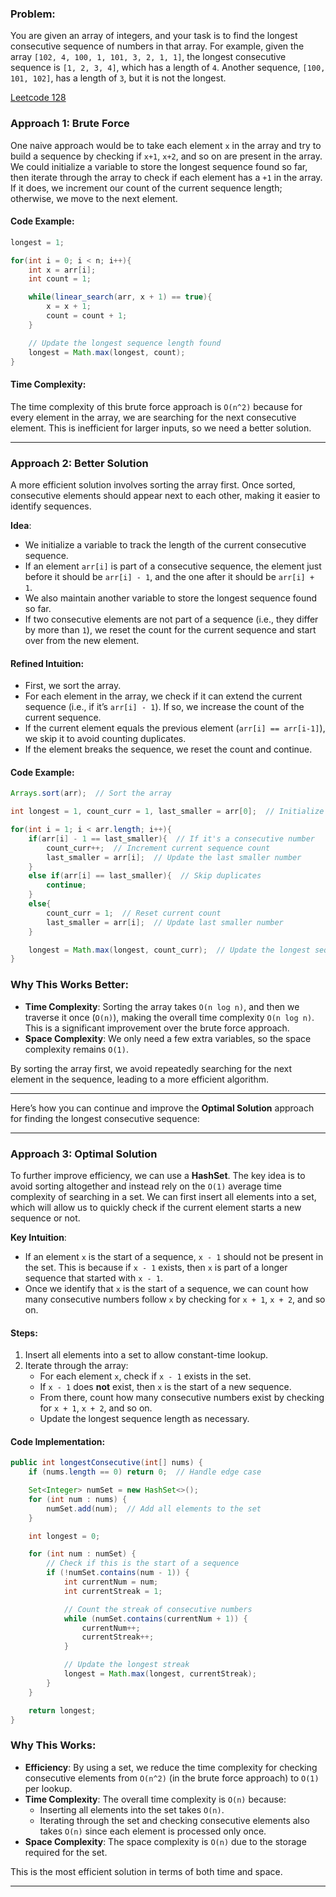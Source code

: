 ### Problem:
You are given an array of integers, and your task is to find the longest consecutive sequence of numbers in that array. For example, given the array `[102, 4, 100, 1, 101, 3, 2, 1, 1]`, the longest consecutive sequence is `[1, 2, 3, 4]`, which has a length of `4`. Another sequence, `[100, 101, 102]`, has a length of `3`, but it is not the longest.

[Leetcode 128](https://leetcode.com/problems/longest-consecutive-sequence/description/)

### Approach 1: Brute Force

One naive approach would be to take each element `x` in the array and try to build a sequence by checking if `x+1`, `x+2`, and so on are present in the array. We could initialize a variable to store the longest sequence found so far, then iterate through the array to check if each element has a `+1` in the array. If it does, we increment our count of the current sequence length; otherwise, we move to the next element.

#### Code Example:

```java
longest = 1;

for(int i = 0; i < n; i++){
    int x = arr[i];
    int count = 1;

    while(linear_search(arr, x + 1) == true){
        x = x + 1;
        count = count + 1;
    }

    // Update the longest sequence length found
    longest = Math.max(longest, count);
}
```

#### Time Complexity:
The time complexity of this brute force approach is `O(n^2)` because for every element in the array, we are searching for the next consecutive element. This is inefficient for larger inputs, so we need a better solution.

---

### Approach 2: Better Solution

A more efficient solution involves sorting the array first. Once sorted, consecutive elements should appear next to each other, making it easier to identify sequences.

**Idea**:  
- We initialize a variable to track the length of the current consecutive sequence.
- If an element `arr[i]` is part of a consecutive sequence, the element just before it should be `arr[i] - 1`, and the one after it should be `arr[i] + 1`. 
- We also maintain another variable to store the longest sequence found so far.
- If two consecutive elements are not part of a sequence (i.e., they differ by more than `1`), we reset the count for the current sequence and start over from the new element.

#### Refined Intuition:
- First, we sort the array.
- For each element in the array, we check if it can extend the current sequence (i.e., if it’s `arr[i] - 1`). If so, we increase the count of the current sequence. 
- If the current element equals the previous element (`arr[i] == arr[i-1]`), we skip it to avoid counting duplicates.
- If the element breaks the sequence, we reset the count and continue.

#### Code Example:

```java
Arrays.sort(arr);  // Sort the array

int longest = 1, count_curr = 1, last_smaller = arr[0];  // Initialize variables

for(int i = 1; i < arr.length; i++){
    if(arr[i] - 1 == last_smaller){  // If it's a consecutive number
        count_curr++;  // Increment current sequence count
        last_smaller = arr[i];  // Update the last smaller number
    }
    else if(arr[i] == last_smaller){  // Skip duplicates
        continue;
    }
    else{
        count_curr = 1;  // Reset current count
        last_smaller = arr[i];  // Update last smaller number
    }

    longest = Math.max(longest, count_curr);  // Update the longest sequence length found
}
```

### Why This Works Better:
- **Time Complexity**: Sorting the array takes `O(n log n)`, and then we traverse it once (`O(n)`), making the overall time complexity `O(n log n)`. This is a significant improvement over the brute force approach.
- **Space Complexity**: We only need a few extra variables, so the space complexity remains `O(1)`.

By sorting the array first, we avoid repeatedly searching for the next element in the sequence, leading to a more efficient algorithm.

--- 

Here’s how you can continue and improve the **Optimal Solution** approach for finding the longest consecutive sequence:

---

### Approach 3: Optimal Solution

To further improve efficiency, we can use a **HashSet**. The key idea is to avoid sorting altogether and instead rely on the `O(1)` average time complexity of searching in a set. We can first insert all elements into a set, which will allow us to quickly check if the current element starts a new sequence or not.

**Key Intuition**:
- If an element `x` is the start of a sequence, `x - 1` should not be present in the set. This is because if `x - 1` exists, then `x` is part of a longer sequence that started with `x - 1`. 
- Once we identify that `x` is the start of a sequence, we can count how many consecutive numbers follow `x` by checking for `x + 1`, `x + 2`, and so on.

#### Steps:
1. Insert all elements into a set to allow constant-time lookup.
2. Iterate through the array:
    - For each element `x`, check if `x - 1` exists in the set.
    - If `x - 1` does **not** exist, then `x` is the start of a new sequence.
    - From there, count how many consecutive numbers exist by checking for `x + 1`, `x + 2`, and so on.
    - Update the longest sequence length as necessary.

#### Code Implementation:

```java
public int longestConsecutive(int[] nums) {
    if (nums.length == 0) return 0;  // Handle edge case

    Set<Integer> numSet = new HashSet<>();
    for (int num : nums) {
        numSet.add(num);  // Add all elements to the set
    }

    int longest = 0;

    for (int num : numSet) {
        // Check if this is the start of a sequence
        if (!numSet.contains(num - 1)) {
            int currentNum = num;
            int currentStreak = 1;

            // Count the streak of consecutive numbers
            while (numSet.contains(currentNum + 1)) {
                currentNum++;
                currentStreak++;
            }

            // Update the longest streak
            longest = Math.max(longest, currentStreak);
        }
    }

    return longest;
}
```

### Why This Works:
- **Efficiency**: By using a set, we reduce the time complexity for checking consecutive elements from `O(n^2)` (in the brute force approach) to `O(1)` per lookup.
- **Time Complexity**: The overall time complexity is `O(n)` because:
    - Inserting all elements into the set takes `O(n)`.
    - Iterating through the set and checking consecutive elements also takes `O(n)` since each element is processed only once.
- **Space Complexity**: The space complexity is `O(n)` due to the storage required for the set.

This is the most efficient solution in terms of both time and space.

---

